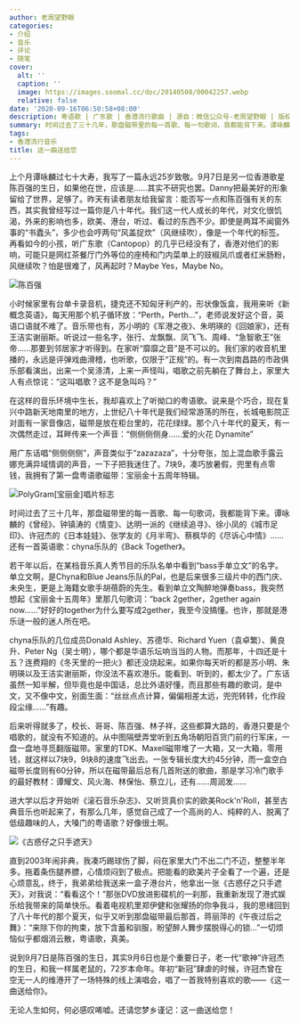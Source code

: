 ```yaml
---
author: 老周望野眼
categories:
- 介绍
- 音乐
- 评论
- 随笔
cover:
  alt: ''
  caption: ''
  image: https://images.soomal.cc/doc/20140508/00042257.webp
  relative: false
date: '2020-09-16T06:50:58+08:00'
description: 粤语歌 | 广东歌 | 香港流行歌曲 | 源自：微信公众号-老周望野眼 | 版权：转载 |  平均/总评分：10.00/60
summary: 时间过去了三十几年，那盘磁带里的每一首歌、每一句歌词，我都能背下来。谭咏麟的《曾经》、钟镇涛的《情变》、达明一派的《继续追寻》、徐小凤的《城市足印》、许冠杰的《日本娃娃》、张学友的《月半弯》、蔡枫华的《尽诉心中情》……
tags:
- 香港流行音乐
title: 这一曲送给您
---
```


上个月谭咏麟过七十大寿，我写了一篇永远25岁致敬。9月7日是另一位香港歌星陈百强的生日，如果他在世，应该是……其实不研究也罢。Danny把最美好的形象留给了世界，足够了。昨天有读者朋友给我留言：能否写一点和陈百强有关的东西，其实我曾经写过一篇你是八十年代。我们这一代人成长的年代，对文化很饥渴，外来的影响也多，欧美、港台，听过、看过的东西不少。即使是两耳不闻窗外事的“书蠹头”，多少也会哼两句“风盖捉炊”（风继续吹），像是一个年代的标签。再看如今的小孩，听广东歌（Cantopop）的几乎已经没有了，香港对他们的影响，可能只是网红茶餐厅门外等位的座椅和门内菜单上的豉椒凤爪或者红米肠粉，风继续吹？怕是很难了，风再起时？Maybe Yes，Maybe No。

![陈百强](https://images.soomal.cc/doc/20151028/00055803.webp)





小时候家里有台单卡录音机，捷克还不知匈牙利产的，形状像饭盒，我用来听《新概念英语》，每天用那个机子循环放：“Perth，Perth…”，老师说发好这个音，英语口语就不难了。音乐带也有，苏小明的《军港之夜》、朱明瑛的《回娘家》，还有王洁实谢丽斯。听说过一些名字，张行、龙飘飘、凤飞飞、周峰、“急智歌王”张帝……那要到邻居家才听得到。在家听“靡靡之音”是不可以的。我们家的收音机里播的，永远是评弹戏曲滑稽，也听歌，仅限于“正规”的。有一次到南昌路的市政俱乐部看演出，出来一个吴涤清，上来一声怪叫，唱歌之前先躺在了舞台上，家里大人有点惊诧：“这叫唱歌？这不是急叫吗？”

在这样的音乐环境中生长，我却喜欢上了听拗口的粤语歌。说来是个巧合，现在复兴中路新天地南里的地方，上世纪八十年代是我们经常游荡的所在，长城电影院正对面有一家音像店，磁带是放在柜台里的，花花绿绿。那个八十年代的夏天，有一次偶然走过，耳畔传来一个声音：“侧侧侧侧身……爱的火花 Dynamite”

用广东话唱“侧侧侧侧”，声音类似于“zazazaza”，十分夸张，加上混血歌手露云娜充满异域情调的声音，一下子把我迷住了。7块9，凑巧放暑假，兜里有点零钱，我拥有了第一盘粤语歌磁带：宝丽金十五周年特辑。

![PolyGram[宝丽金]唱片标志](https://images.soomal.cc/doc/20120621/00020534_01.webp)





时间过去了三十几年，那盘磁带里的每一首歌、每一句歌词，我都能背下来。谭咏麟的《曾经》、钟镇涛的《情变》、达明一派的《继续追寻》、徐小凤的《城市足印》、许冠杰的《日本娃娃》、张学友的《月半弯》、蔡枫华的《尽诉心中情》……还有一首英语歌：chyna乐队的《Back Together》。

若干年以后，在某档音乐真人秀节目的乐队名单中看到“bass手单立文”的名字。单立文啊，是Chyna和Blue Jeans乐队的Pal，也是后来很多三级片中的西门庆、未央生，更是上海籍女歌手胡蓓蔚的先生。看到单立文陶醉地弹奏bass，我突然想起《宝丽金十五周年》里那几句歌词：“back 2gether，2gether again now……”好好的together为什么要写成2gether，我至今没搞懂。也许，那就是港乐谜一般的迷人所在吧。

chyna乐队的几位成员Donald Ashley、苏德华、Richard Yuen（袁卓繁）、黄良升、Peter Ng（吴士明），哪个都是华语乐坛响当当的人物。而那年，十四还是十五？连费翔的《冬天里的一把火》都还没烧起来。如果你每天听的都是苏小明、朱明瑛以及王洁实谢丽斯，你没法不喜欢港乐。能看到、听到的，都太少了。广东话虽然一知半解，但毕竟也是中国话，总比外语好懂，而且那些有趣的歌词，是中文，又不像中文，别面生面：“丝丝点点计算，偏偏相差太远，兜兜转转，化作段段尘缘……”有趣。

后来听得就多了，校长、哥哥、陈百强、林子祥，这些都算大路的，香港只要是个唱歌的，就没有不知道的。从中图隔壁弄堂听到五角场朝阳百货门前的行军床，一盘一盘地寻觅翻版磁带。家里的TDK、Maxell磁带堆了一大箱，又一大箱，零用钱，就这样以7块9，9块8的速度飞出去。一张专辑长度大约45分钟，而一盒空白磁带长度则有60分钟，所以在磁带最后总有几首附送的歌曲，那是学习冷门歌手的最好教材：谭耀文、风火海、林保怡、蔡立儿，还有……周润发……

进大学以后才开始听《滚石音乐杂志》、又听货真价实的欧美Rock'n'Roll，甚至古典音乐也听起来了，有那么几年，感觉自己成了一个高尚的人、纯粹的人、脱离了低级趣味的人，大嗓门的粤语歌？好像很土啊。

![《古惑仔之只手遮天》](https://images.soomal.cc/doc/20200916/00091188_01.webp)





直到2003年闹非典，我凑巧踢球伤了脚，闷在家里大门不出二门不迈，整整半年多。拖着条伤腿养膘，心情烦闷到了极点。把能看的欧美片子全看了一个遍，还是心烦意乱，终于，我弟弟给我送来一盒子港台片，他拿出一张《古惑仔之只手遮天》，对我说：“看看这个！”那张DVD放进影碟机的一刹那，我重新发现了港式娱乐给我带来的简单快乐。看着电视机里郑伊健和张耀扬的你争我斗，我的思绪回到了八十年代的那个夏天，似乎又听到那盘磁带最后那首，蒋丽萍的《午夜过后之舞》：“来除下你的拘束，放下含蓄和驯服，盼望醉人舞步摆脱得心的锁…”一切烦恼似乎都烟消云散，粤语歌，真美。

说到9月7日是陈百强的生日，其实9月6日也是个重要日子，老一代“歌神”许冠杰的生日，和我一样属老鼠的，72岁本命年。年初“新冠”肆虐的时候，许冠杰曾在空无一人的维港开了一场特殊的线上演唱会，唱了一首我特别喜欢的歌――《这一曲送给你》。

无论人生如何，何必感叹唏嘘。还请您梦乡谨记：这一曲送给您！